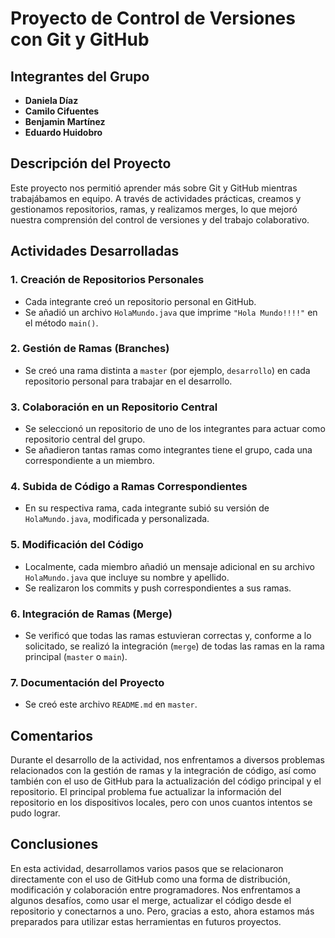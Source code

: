 # Proyecto de Control de Versiones con Git y GitHub

## Integrantes del Grupo
- **Daniela Díaz**
- **Camilo Cifuentes**
- **Benjamin Martínez**
- **Eduardo Huidobro**

## Descripción del Proyecto
Este proyecto nos permitió aprender más sobre Git y GitHub mientras trabajábamos en equipo. A través de actividades prácticas, creamos y gestionamos repositorios, ramas, y realizamos merges, lo que mejoró nuestra comprensión del control de versiones y del trabajo colaborativo.

## Actividades Desarrolladas

### 1. Creación de Repositorios Personales
- Cada integrante creó un repositorio personal en GitHub.
- Se añadió un archivo `HolaMundo.java` que imprime `"Hola Mundo!!!!"` en el método `main()`.

### 2. Gestión de Ramas (Branches)
- Se creó una rama distinta a `master` (por ejemplo, `desarrollo`) en cada repositorio personal para trabajar en el desarrollo.

### 3. Colaboración en un Repositorio Central
- Se seleccionó un repositorio de uno de los integrantes para actuar como repositorio central del grupo.
- Se añadieron tantas ramas como integrantes tiene el grupo, cada una correspondiente a un miembro.

### 4. Subida de Código a Ramas Correspondientes
- En su respectiva rama, cada integrante subió su versión de `HolaMundo.java`, modificada y personalizada.

### 5. Modificación del Código
- Localmente, cada miembro añadió un mensaje adicional en su archivo `HolaMundo.java` que incluye su nombre y apellido.
- Se realizaron los commits y push correspondientes a sus ramas.

### 6. Integración de Ramas (Merge)
- Se verificó que todas las ramas estuvieran correctas y, conforme a lo solicitado, se realizó la integración (`merge`) de todas las ramas en la rama principal (`master` o `main`).

### 7. Documentación del Proyecto
- Se creó este archivo `README.md` en `master`.

## Comentarios
Durante el desarrollo de la actividad, nos enfrentamos a diversos problemas relacionados con la gestión de ramas y la integración de código, así como también con el uso de GitHub para la actualización del código principal y el repositorio. El principal problema fue actualizar la información del repositorio en los dispositivos locales, pero con unos cuantos intentos se pudo lograr.

## Conclusiones
En esta actividad, desarrollamos varios pasos que se relacionaron directamente con el uso de GitHub como una forma de distribución, modificación y colaboración entre programadores. Nos enfrentamos a algunos desafíos, como usar el merge, actualizar el código desde el repositorio y conectarnos a uno. Pero, gracias a esto, ahora estamos más preparados para utilizar estas herramientas en futuros proyectos.
